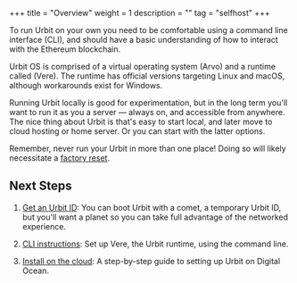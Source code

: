 +++
title = "Overview"
weight = 1
description = ""
tag = "selfhost"
+++


To run Urbit on your own you need to be comfortable using a command line
interface (CLI), and should have a basic understanding of how to interact with
the Ethereum blockchain.

Urbit OS is comprised of a virtual operating system (Arvo) and a runtime called
(Vere). The runtime has official versions targeting Linux and macOS, although
workarounds exist for Windows.

Running Urbit locally is good for experimentation, but in the long term you'll want to run it as you a server — always on, and accessible from anywhere. The nice thing about Urbit is that's easy to start local, and later move to cloud hosting or home server.  Or you can start with the latter options.

Remember, never run your Urbit in more than one place!  Doing so will likely necessitate a [factory reset](https://operators.urbit.org/manual/id/guide-to-resets).

## Next Steps

1. [Get an Urbit ID](/getting-started/get-id): 
You can boot Urbit with a comet, a temporary Urbit ID, but you'll want a planet so you can take full advantage of the networked experience.

2. [CLI instructions](/getting-started/cli):
Set up Vere, the Urbit runtime, using the command line.

3. [Install on the cloud](/getting-started/cloud-hosting):
A step-by-step guide to setting up Urbit on Digital Ocean.